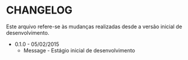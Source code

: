 CHANGELOG
=============

Este arquivo refere-se às mudanças realizadas desde a versão inicial de desenvolvimento.

* 0.1.0 - 05/02/2015
  * Message - Estágio inicial de desenvolvimento